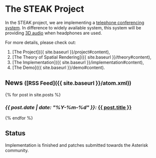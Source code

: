 The STEAK Project
===

In the STEAK project, we are implementing a [telephone conferencing system](https://en.wikipedia.org/wiki/Conference_call).
In difference to widely available system, this system will be providing [3D audio](https://en.wikipedia.org/wiki/3D_audio_effect) when headphones are used.

For more details, please check out: 

1. [The Project]({{ site.baseurl }}/project#content),
2. [The Theory of Spatial Rendering]({{ site.baseurl }}/theory#content),
3. [The Implementation]({{ site.baseurl }}/implementation#content),
4. [The Demo]({{ site.baseurl }}/demo#content).


News <small>([RSS Feed]({{ site.baseurl }}/atom.xml))</small>
---

{% for post in site.posts %}
<article>
  <h3> 
    <i><time datetime="{{ post.date | date_to_string }}">{{ post.date | date: "%Y-%m-%d" }}</time>:</i> <a href="{{ site.baseurl }}{{ post.url }}">{{ post.title }}</a>
  </h3>
</article>
{% endfor %}

Status
---
Implementation is finished and patches submitted towards the Asterisk community.
